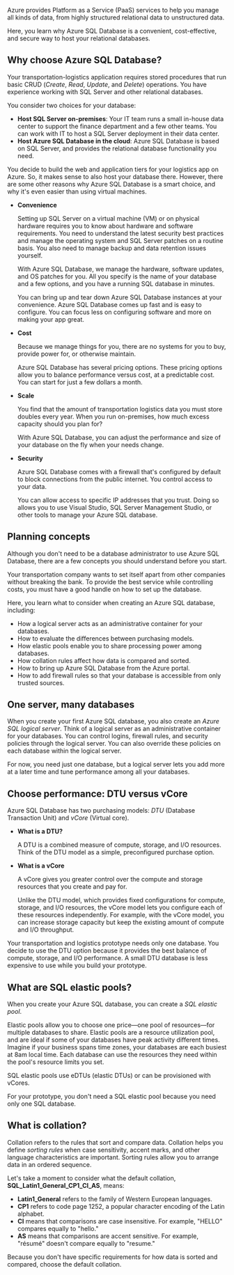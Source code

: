 Azure provides Platform as a Service (PaaS) services to help you manage all kinds of data, from highly structured relational data to unstructured data.

Here, you learn why Azure SQL Database is a convenient, cost-effective, and secure way to host your relational databases.

## Why choose Azure SQL Database?

Your transportation-logistics application requires stored procedures that run basic CRUD (*Create*, *Read*, *Update*, and *Delete*) operations. You have experience working with SQL Server and other relational databases.

You consider two choices for your database:

- **Host SQL Server on-premises**: Your IT team runs a small in-house data center to support the finance department and a few other teams. You can work with IT to host a SQL Server deployment in their data center.
- **Host Azure SQL Database in the cloud**: Azure SQL Database is based on SQL Server, and provides the relational database functionality you need.

You decide to build the web and application tiers for your logistics app on Azure. So, it makes sense to also host your database there. However, there are some other reasons why Azure SQL Database is a smart choice, and why it's even easier than using virtual machines.

- **Convenience**

    Setting up SQL Server on a virtual machine (VM) or on physical hardware requires you to know about hardware and software requirements. You need to understand the latest security best practices and manage the operating system and SQL Server patches on a routine basis. You also need to manage backup and data retention issues yourself.

    With Azure SQL Database, we manage the hardware, software updates, and OS patches for you. All you specify is the name of your database and a few options, and you have a running SQL database in minutes.

    You can bring up and tear down Azure SQL Database instances at your convenience. Azure SQL Database comes up fast and is easy to configure. You can focus less on configuring software and more on making your app great.

- **Cost**

    Because we manage things for you, there are no systems for you to buy, provide power for, or otherwise maintain.

    Azure SQL Database has several pricing options. These pricing options allow you to balance performance versus cost, at a predictable cost. You can start for just a few dollars a month.

- **Scale**

    You find that the amount of transportation logistics data you must store doubles every year. When you run on-premises, how much excess capacity should you plan for?

    With Azure SQL Database, you can adjust the performance and size of your database on the fly when your needs change.

- **Security**

    Azure SQL Database comes with a firewall that's configured by default to block connections from the public internet. You control access to your data.

    You can allow access to specific IP addresses that you trust. Doing so allows you to use Visual Studio, SQL Server Management Studio, or other tools to manage your Azure SQL database.

## Planning concepts

Although you don't need to be a database administrator to use Azure SQL Database, there are a few concepts you should understand before you start.

Your transportation company wants to set itself apart from other companies without breaking the bank. To provide the best service while controlling costs, you must have a good handle on how to set up the database.

Here, you learn what to consider when creating an Azure SQL database, including:

- How a logical server acts as an administrative container for your databases.
- How to evaluate the differences between purchasing models.
- How elastic pools enable you to share processing power among databases.
- How collation rules affect how data is compared and sorted.
- How to bring up Azure SQL Database from the Azure portal.
- How to add firewall rules so that your database is accessible from only trusted sources.

## One server, many databases

When you create your first Azure SQL database, you also create an *Azure SQL logical server*. Think of a logical server as an administrative container for your databases. You can control logins, firewall rules, and security policies through the logical server. You can also override these policies on each database within the logical server.

For now, you need just one database, but a logical server lets you add more at a later time and tune performance among all your databases.

## Choose performance: DTU versus vCore

Azure SQL Database has two purchasing models: *DTU* (Database Transaction Unit) and *vCore* (Virtual core).

- **What is a DTU?**

    A DTU is a combined measure of compute, storage, and I/O resources. Think of the DTU model as a simple, preconfigured purchase option.

- **What is a vCore**

    A vCore gives you greater control over the compute and storage resources that you create and pay for.

    Unlike the DTU model, which provides fixed configurations for compute, storage, and I/O resources, the vCore model lets you configure each of these resources independently. For example, with the vCore model, you can increase storage capacity but keep the existing amount of compute and I/O throughput.

Your transportation and logistics prototype needs only one database. You decide to use the DTU option because it provides the best balance of compute, storage, and I/O performance. A small DTU database is less expensive to use while you build your prototype.

## What are SQL elastic pools?

When you create your Azure SQL database, you can create a *SQL elastic pool*.

Elastic pools allow you to choose one price—one pool of resources—for multiple databases to share. Elastic pools are a resource utilization pool, and are ideal if some of your databases have peak activity different times. Imagine if your business spans time zones, your databases are each busiest at 8am local time. Each database can use the resources they need within the pool's resource limits you set.

SQL elastic pools use eDTUs (elastic DTUs) or can be provisioned with vCores.

For your prototype, you don't need a SQL elastic pool because you need only one SQL database.

## What is collation?

Collation refers to the rules that sort and compare data. Collation helps you define *sorting rules* when case sensitivity, accent marks, and other language characteristics are important. Sorting rules allow you to arrange data in an ordered sequence.

Let's take a moment to consider what the default collation, **SQL_Latin1_General_CP1_CI_AS**, means:

- **Latin1_General** refers to the family of Western European languages.
- **CP1** refers to code page 1252, a popular character encoding of the Latin alphabet.
- **CI** means that comparisons are case insensitive. For example, "HELLO" compares equally to "hello."
- **AS** means that comparisons are accent sensitive. For example, "résumé" doesn't compare equally to "resume."

Because you don't have specific requirements for how data is sorted and compared, choose the default collation.
